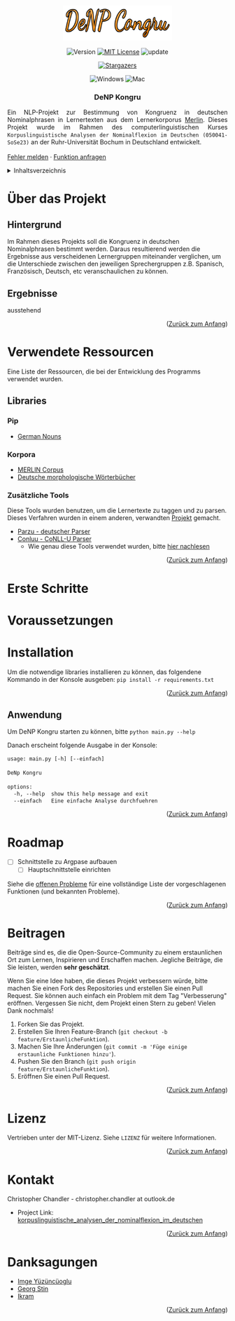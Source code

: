<div id="top"></div>

<!-- PROJECT SHIELDS -->

<!-- PROJECT LOGO -->
<br />
<div align="center">
    <a href="https://github.com/christopher-chandler/korpuslinguistische_analysen_der_nominalflexion_im_deutschen">
     <img src="readme_img/logo.png" alt="Logo" width="250" height="80">
  </a>

![Version][Version-shield]  [![MIT License][license-shield]][license-url] ![update][update-shield]

[![Stargazers][stars-shield]][stars-url]

![Windows][windows-shield] ![Mac][Mac-shield]

<h3 align="center">DeNP Kongru</h3>

  <p align="justify">
    Ein NLP-Projekt zur Bestimmung von Kongruenz in deutschen Nominalphrasen 
    in Lernertexten aus dem Lernerkorporus <a href="https://www.merlin-platform.eu/" target="_blank">Merlin</a>. 
    Dieses Projekt wurde im Rahmen des computerlinguistischen Kurses
    <code>Korpuslinguistische Analysen der Nominalflexion im Deutschen (050041-SoSe23)</code>
    an der Ruhr-Universität Bochum in Deutschland entwickelt.
    <br />
    <br />
    <a href="https://github.com/christopher-chandler/korpuslinguistische_analysen_der_nominalflexion_im_deutschen/issues">Fehler melden</a>
    ·
    <a href="https://github.com/christopher-chandler/korpuslinguistische_analysen_der_nominalflexion_im_deutschen/issues">Funktion anfragen</a>
  </code>
</div>

<!-- TABLE OF CONTENTS -->
<details>
  <summary>Inhaltsverzeichnis</summary>
  <ol>
    <li>
      <a href="#Über das Projekt">Über das Projekt</a>
      <ul>
        <li><a href="#Verwendete Frameworks">Verwendete Frameworks</a></li>
      </ul>
    </li>
    <li>
      <a href="#Erste Schritte">Erste Schritte</a>
      <ul>
        <li><a href="#Voraussetzungen">Voraussetzungen</a></li>
        <li><a href="#Installation">Installation</a></li>
      </ul>
    </li>
    <li><a href="#Verwendung">Verwendung</a></li>
    <li><a href="#Roadmap">Roadmap</a></li>
    <li><a href="#Beitragen">Beitragen</a></li>
    <li><a href="#Lizenz">Lizenz</a></li>
    <li><a href="#Kontakt">Kontakt</a></li>
    <li><a href="#Danksagungen">Danksagungen</a></li>
  </ol>
</details>

<!-- ABOUT THE PROJECT -->
# Über das Projekt

## Hintergrund
Im Rahmen dieses Projekts soll die Kongruenz in deutschen Nominalphrasen 
bestimmt werden. Daraus resultierend werden die Ergebnisse aus verscheidenen
Lernergruppen miteinander verglichen, um die Unterschiede zwischen
den jeweiligen Sprechergruppen z.B. Spanisch, Französisch, Deutsch, etc
veranschaulichen zu können.

## Ergebnisse
ausstehend

<div align="center">
  <a href="https://github.com/christopher-chandler/korpuslinguistische_analysen_der_nominalflexion_im_deutschen">
  </a>
</div>
<p align="right">(<a href="#top">Zurück zum Anfang</a>)</p>

# Verwendete Ressourcen
Eine Liste der Ressourcen, die bei der Entwicklung des Programms verwendet wurden.

## Libraries

### Pip
* [German Nouns](https://pypi.org/project/german-nouns/)

### Korpora 

* [MERLIN Corpus](https://www.merlin-platform.eu/)
* [Deutsche morphologische Wörterbücher](https://github.com/DuyguA/german-morph-dictionaries)

### Zusätzliche Tools
 Diese Tools wurden benutzen, um die Lernertexte zu taggen und zu parsen.
Dieses Verfahren wurden in einem anderen, verwandten [Projekt](https://github.com/imgeyuez/automatic_np_extraction) gemacht.
* [Parzu - deutscher Parser](https://github.com/rsennrich/ParZu)
* [Conluu - CoNLL-U Parser](https://pypi.org/project/conllu/)
  *  Wie genau diese Tools verwendet wurden, bitte [hier nachlesen](https://github.com/imgeyuez/automatic_np_extraction)

<p align="right">(<a href="#top">Zurück zum Anfang</a>)</p>

<!-- GETTING STARTED -->
# Erste Schritte
 

# Voraussetzungen
 

# Installation
Um die notwendige libraries installieren zu können, das folgendene Kommando
in der Konsole ausgeben: `pip install -r requirements.txt` 

<p align="right">(<a href="#top">Zurück zum Anfang</a>)</p>

<!-- USAGE EXAMPLES -->
## Anwendung 
Um DeNP Kongru starten zu können, bitte `python main.py --help`

Danach erscheint folgende Ausgabe in der Konsole:

```
usage: main.py [-h] [--einfach]

DeNp Kongru

options:
  -h, --help  show this help message and exit
  --einfach   Eine einfache Analyse durchfuehren
```

<p align="right">(<a href="#top">Zurück zum Anfang</a>)</p>

<!-- ROADMAP -->
# Roadmap

- [ ] Schnittstelle zu Argpase aufbauen
    - [ ] Hauptschnittstelle einrichten

Siehe die [offenen Probleme](https://github.com/christopher-chandler/korpuslinguistische_analysen_der_nominalflexion_im_deutschen/issues) für eine vollständige Liste der vorgeschlagenen Funktionen (und bekannten Probleme).

<p align="right">(<a href="#top">Zurück zum Anfang</a>)</p>

<!-- CONTRIBUTING -->
# Beitragen
Beiträge sind es, die die Open-Source-Community zu einem erstaunlichen Ort zum 
Lernen, Inspirieren und Erschaffen machen.
Jegliche Beiträge, die Sie leisten, werden **sehr geschätzt**.

Wenn Sie eine Idee haben, die dieses Projekt verbessern würde, bitte machen 
Sie einen Fork des Repositories und erstellen Sie einen Pull Request.
Sie können auch einfach ein Problem mit dem Tag "Verbesserung" eröffnen.
Vergessen Sie nicht, dem Projekt einen Stern zu geben! Vielen Dank nochmals!

1. Forken Sie das Projekt.
2. Erstellen Sie Ihren Feature-Branch (`git checkout -b feature/ErstaunlicheFunktion`).
3. Machen Sie Ihre Änderungen (`git commit -m 'Füge einige erstaunliche Funktionen hinzu'`).
4. Pushen Sie den Branch (`git push origin feature/ErstaunlicheFunktion`).
5. Eröffnen Sie einen Pull Request.

<p align="right">(<a href="#top">Zurück zum Anfang</a>)</p>


<!-- LICENSE -->
# Lizenz
Vertrieben unter der MIT-Lizenz. Siehe `LIZENZ` für weitere Informationen.

<p align="right">(<a href="#top">Zurück zum Anfang</a>)</p>

<!-- CONTACT -->
# Kontakt
Christopher Chandler - christopher.chandler at outlook.de
* Project Link: [korpuslinguistische_analysen_der_nominalflexion_im_deutschen](https://github.com/christopher-chandler/korpuslinguistische_analysen_der_nominalflexion_im_deutschen)
<p align="right">(<a href="#top">Zurück zum Anfang</a>)</p>

<!-- ACKNOWLEDGMENTS -->
# Danksagungen

* [Imge Yüzüncüoglu](https://github.com/imgeyuez)
* [Georg Stin]()
* [Ikram]()

<p align="right">(<a href="#top">Zurück zum Anfang</a>)</p>
<!-- MARKDOWN LINKS & IMAGES -->
<!-- https://www.markdownguide.org/basic-syntax/#reference-style-links -->

[contributors-shield]: https://img.shields.io/github/contributors/christopher-chandler/korpuslinguistische_analysen_der_nominalflexion_im_deutschen?color=green&logoColor=%20
[contributors-url]: https://github.com/christopher-chandler/korpuslinguistische_analysen_der_nominalflexion_im_deutschen/graphs/contributors

[stars-shield]: https://img.shields.io/github/stars/christopher-chandler/korpuslinguistische_analysen_der_nominalflexion_im_deutschen?logoColor=yellow&style=social
[stars-url]: https://github.com/christopher-chandler/korpuslinguistische_analysen_der_nominalflexion_im_deutschen/stargazers

[license-shield]: https://img.shields.io/github/license/christopher-chandler/korpuslinguistische_analysen_der_nominalflexion_im_deutschen?color=yellow
[license-url]: https://github.com/christopher-chandler/korpuslinguistische_analysen_der_nominalflexion_im_deutschen/blob/master/LICENSE.txt

[download-shield]: https://img.shields.io/github/downloads/christopher-chandler/korpuslinguistische_analysen_der_nominalflexion_im_deutschen/total

[windows-shield]:  https://img.shields.io/badge/Windows-Tested-purple 
[mac-shield]: https://img.shields.io/badge/Mac-Tested-purple
[version-shield]: https://img.shields.io/badge/Version-0.0.1-brightgreen
[update-shield]: https://img.shields.io/badge/Last_Updated-08_2023-blue
 
